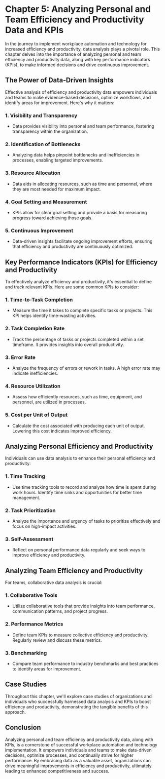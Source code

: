 Chapter 5: Analyzing Personal and Team Efficiency and Productivity Data and KPIs
================================================================================

In the journey to implement workplace automation and technology for increased efficiency and productivity, data analysis plays a pivotal role. This chapter delves into the importance of analyzing personal and team efficiency and productivity data, along with key performance indicators (KPIs), to make informed decisions and drive continuous improvement.

The Power of Data-Driven Insights
---------------------------------

Effective analysis of efficiency and productivity data empowers individuals and teams to make evidence-based decisions, optimize workflows, and identify areas for improvement. Here's why it matters:

### 1. **Visibility and Transparency**

* Data provides visibility into personal and team performance, fostering transparency within the organization.

### 2. **Identification of Bottlenecks**

* Analyzing data helps pinpoint bottlenecks and inefficiencies in processes, enabling targeted improvements.

### 3. **Resource Allocation**

* Data aids in allocating resources, such as time and personnel, where they are most needed for maximum impact.

### 4. **Goal Setting and Measurement**

* KPIs allow for clear goal setting and provide a basis for measuring progress toward achieving those goals.

### 5. **Continuous Improvement**

* Data-driven insights facilitate ongoing improvement efforts, ensuring that efficiency and productivity are continuously optimized.

Key Performance Indicators (KPIs) for Efficiency and Productivity
-----------------------------------------------------------------

To effectively analyze efficiency and productivity, it's essential to define and track relevant KPIs. Here are some common KPIs to consider:

### 1. **Time-to-Task Completion**

* Measure the time it takes to complete specific tasks or projects. This KPI helps identify time-wasting activities.

### 2. **Task Completion Rate**

* Track the percentage of tasks or projects completed within a set timeframe. It provides insights into overall productivity.

### 3. **Error Rate**

* Analyze the frequency of errors or rework in tasks. A high error rate may indicate inefficiencies.

### 4. **Resource Utilization**

* Assess how efficiently resources, such as time, equipment, and personnel, are utilized in processes.

### 5. **Cost per Unit of Output**

* Calculate the cost associated with producing each unit of output. Lowering this cost indicates improved efficiency.

Analyzing Personal Efficiency and Productivity
----------------------------------------------

Individuals can use data analysis to enhance their personal efficiency and productivity:

### 1. **Time Tracking**

* Use time tracking tools to record and analyze how time is spent during work hours. Identify time sinks and opportunities for better time management.

### 2. **Task Prioritization**

* Analyze the importance and urgency of tasks to prioritize effectively and focus on high-impact activities.

### 3. **Self-Assessment**

* Reflect on personal performance data regularly and seek ways to improve efficiency and productivity.

Analyzing Team Efficiency and Productivity
------------------------------------------

For teams, collaborative data analysis is crucial:

### 1. **Collaborative Tools**

* Utilize collaborative tools that provide insights into team performance, communication patterns, and project progress.

### 2. **Performance Metrics**

* Define team KPIs to measure collective efficiency and productivity. Regularly review and discuss these metrics.

### 3. **Benchmarking**

* Compare team performance to industry benchmarks and best practices to identify areas for improvement.

Case Studies
------------

Throughout this chapter, we'll explore case studies of organizations and individuals who successfully harnessed data analysis and KPIs to boost efficiency and productivity, demonstrating the tangible benefits of this approach.

Conclusion
----------

Analyzing personal and team efficiency and productivity data, along with KPIs, is a cornerstone of successful workplace automation and technology implementation. It empowers individuals and teams to make data-driven decisions, optimize processes, and continually strive for higher performance. By embracing data as a valuable asset, organizations can drive meaningful improvements in efficiency and productivity, ultimately leading to enhanced competitiveness and success.
